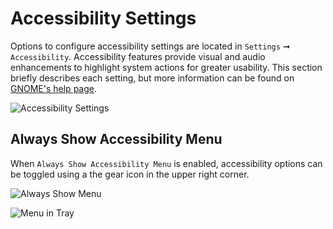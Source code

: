 # Accessibility Settings

Options to configure accessibility settings are located in `Settings` ➞ `Accessibility`. Accessibility features provide visual and audio enhancements to highlight system actions for greater usability. This section briefly describes each setting, but more information can be found on [GNOME's help page](https://help.gnome.org/users/gnome-help/stable/a11y.html).

![Accessibility Settings](/images/accessibility-settings/accessibility-settings.png)

## Always Show Accessibility Menu

When `Always Show Accessibility Menu` is enabled, accessibility options can be toggled using a the gear icon in the upper right corner.

![Always Show Menu](/images/accessibility-settings/always-show-menu.png)

![Menu in Tray](/images/accessibility-settings/menu-in-tray.png)

